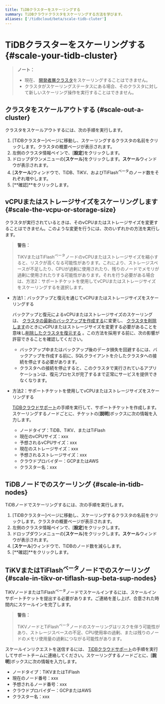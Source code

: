 ```yaml
---
title: TiDBクラスターをスケーリングする
summary: TiDBクラウドクラスタをスケーリングする方法を学びます。
aliases: ['/tidbcloud/beta/scale-tidb-cluter']
---
```


# TiDBクラスターをスケーリングする {#scale-your-tidb-cluster}

> **ノート：**
>
> -   現在、 [開発者層クラスタ](/tidb-cloud/select-cluster-tier.md#developer-tier)をスケーリングすることはできません。
> -   クラスタがスケーリングステータスにある場合、そのクラスタに対して新しいスケーリング操作を実行することはできません。

## クラスタをスケールアウトする {#scale-out-a-cluster}

クラスタをスケールアウトするには、次の手順を実行します。

1.  [TiDBクラスター]ページに移動し、スケーリングするクラスタの名前をクリックします。クラスタの概要ページが表示されます。
2.  左側のクラスタ情報ペインで、[**設定**]をクリックします。
3.  ドロップダウンメニューの[**スケール**]をクリックします。<strong>スケール</strong>ウィンドウが表示されます。
4.  [**スケール**]ウィンドウで、TiDB、TiKV、およびTiFlash<sup>ベータ</sup>のノード数をそれぞれ増やします。
5.  [**確認]**をクリックします。

## vCPUまたはストレージサイズをスケーリングします {#scale-the-vcpu-or-storage-size}

クラスタが実行されているときは、そのvCPUまたはストレージサイズを変更することはできません。このような変更を行うには、次のいずれかの方法を実行します。

> **警告：**
>
> TiKVまたはTiFlash<sup>ベータ</sup>ノードのvCPUまたはストレージサイズを縮小すると、リスクが高くなる可能性があります。これにより、ストレージスペースが不足したり、CPUが過剰に使用されたり、残りのノードでメモリが過剰に使用されたりする可能性があります。それを行う必要がある場合は、方法2：サポートチケットを使用してvCPUまたはストレージサイズをスケーリングするを選択します。

-   方法1：バックアップと復元を通じてvCPUまたはストレージサイズをスケーリングする

    バックアップと復元によるvCPUまたはストレージサイズのスケーリングは、 [クラスタの最新のバックアップを作成する](/tidb-cloud/backup-and-restore.md#manual-backup)に変更し、 [クラスタを削除します](/tidb-cloud/delete-tidb-cluster.md)のときにvCPUまたはストレージサイズを変更する必要があることを意味し[削除したクラスタを復元する](/tidb-cloud/backup-and-restore.md#restore-a-deleted-cluster) 。この方法を採用する前に、次の影響が許容できることを確認してください。

    -   バックアップ中またはバックアップ後のデータ損失を回避するには、バックアップを作成する前に、SQLクライアントを介したクラスタへの接続を停止する必要があります。
    -   クラスタへの接続を停止すると、このクラスタで実行されているアプリケーションは、復元プロセスが完了するまで正常にサービスを提供できなくなります。

-   方法2：サポートチケットを使用してvCPUまたはストレージサイズをスケーリングする

    [TiDBクラウドサポート](/tidb-cloud/tidb-cloud-support.md)の手順を実行して、サポートチケットを作成します。スケーリングするノードごとに、チケットの[**説明**]ボックスに次の情報を入力します。

    -   ノードタイプ：TiDB、TiKV、またはTiFlash
    -   現在のvCPUサイズ：xxx
    -   予想されるvCPUサイズ：xxx
    -   現在のストレージサイズ：xxx
    -   予想されるストレージサイズ：xxx
    -   クラウドプロバイダー：GCPまたはAWS
    -   クラスター名：xxx

## TiDBノードでのスケーリング {#scale-in-tidb-nodes}

TiDBノードでスケーリングするには、次の手順を実行します。

1.  [TiDBクラスター]ページに移動し、スケーリングするクラスタの名前をクリックします。クラスタの概要ページが表示されます。
2.  左側のクラスタ情報ペインで、[**設定**]をクリックします。
3.  ドロップダウンメニューの[**スケール**]をクリックします。<strong>スケール</strong>ウィンドウが表示されます。
4.  [**スケール**]ウィンドウで、TiDBのノード数を減らします。
5.  [**確認]**をクリックします。

## TiKVまたはTiFlash<sup>ベータ</sup>ノードでのスケーリング {#scale-in-tikv-or-tiflash-sup-beta-sup-nodes}

TiKVノードまたはTiFlash<sup>ベータ</sup>ノードでスケールインするには、スケールインサポートチケットを提出する必要があります。ご連絡を差し上げ、合意された時間内にスケールインを完了します。

> **警告：**
>
> TiKVノードとTiFlash<sup>ベータ</sup>ノードのスケーリングはリスクを伴う可能性があり、ストレージスペースの不足、CPU使用率の過剰、または残りのノードのメモリ使用量の過剰につながる可能性があります。

スケールインリクエストを送信するには、 [TiDBクラウドサポート](/tidb-cloud/tidb-cloud-support.md)の手順を実行してサポートチームに連絡してください。スケーリングするノードごとに、[**説明**]ボックスに次の情報を入力します。

-   ノードタイプ：TiKVまたはTiFlash
-   現在のノード番号：xxx
-   予想されるノード番号：xxx
-   クラウドプロバイダー：GCPまたはAWS
-   クラスター名：xxx
